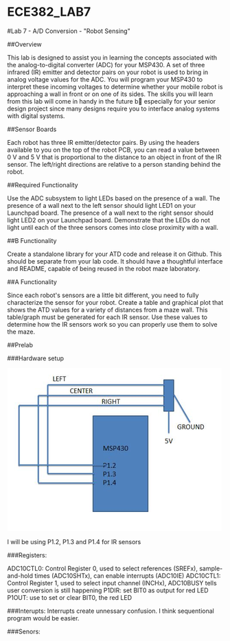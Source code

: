 ECE382_LAB7
===========
#Lab 7 - A/D Conversion - "Robot Sensing"


##Overview

This lab is designed to assist you in learning the concepts associated with the analog-to-digital converter (ADC) for your MSP430. A set of three infrared (IR) emitter and detector pairs on your robot is used to bring in analog voltage values for the ADC. You will program your MSP430 to interpret these incoming voltages to determine whether your mobile robot is approaching a wall in front or on one of its sides. The skills you will learn from this lab will come in handy in the future b especially for your senior design project since many designs require you to interface analog systems with digital systems.

##Sensor Boards

Each robot has three IR emitter/detector pairs. By using the headers available to you on the top of the robot PCB, you can read a value between 0 V and 5 V that is proportional to the distance to an object in front of the IR sensor. The left/right directions are relative to a person standing behind the robot.

##Required Functionality

Use the ADC subsystem to light LEDs based on the presence of a wall. The presence of a wall next to the left sensor should light LED1 on your Launchpad board. The presence of a wall next to the right sensor should light LED2 on your Launchpad board. Demonstrate that the LEDs do not light until each of the three sensors comes into close proximity with a wall.

##B Functionality

Create a standalone library for your ATD code and release it on Github. This should be separate from your lab code. It should have a thoughtful interface and README, capable of being reused in the robot maze laboratory.

##A Functionality

Since each robot's sensors are a little bit different, you need to fully characterize the sensor for your robot. Create a table and graphical plot that shows the ATD values for a variety of distances from a maze wall. This table/graph must be generated for each IR sensor. Use these values to determine how the IR sensors work so you can properly use them to solve the maze.

##Prelab

###Hardware setup

![LCD](https://raw.githubusercontent.com/gytenis98/ECE382_LAB7/master/Initial%20design.JPG?raw=true "LCD")

I will be using P1.2, P1.3 and P1.4 for IR sensors

###Registers:

ADC10CTL0: Control Register 0, used to select references (SREFx), sample-and-hold times (ADC10SHTx), can enable interrupts (ADC10IE)
 ADC10CTL1: Control Register 1, used to select input channel (INCHx), ADC10BUSY tells user conversion is still happening
 P1DIR: set BIT0 as output for red LED
 P1OUT: use to set or clear BIT0, the red LED 
 
###Interupts:
 Interrupts create unnessary confusion. I think sequentional program would be easier.
 
###Senors:

